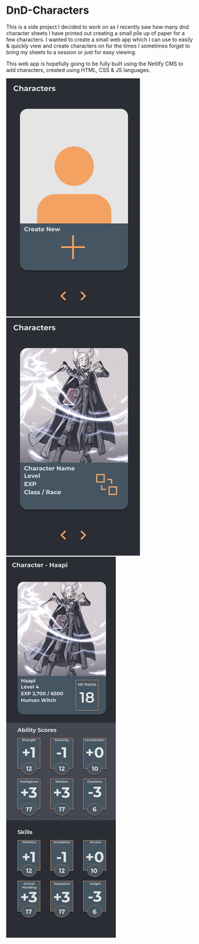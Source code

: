 ﻿# DnD-Characters
This is a side project I decided to work on as I recently saw how many dnd character sheets I have printed out creating a small pile up of paper for a few characters. I wanted to create a small web app which I can use to easily & quickly view and create characters on for the times I sometimes forget to bring my sheets to a session or just for easy viewing.

This web app is hopefully going to be fully built using the Netlify CMS to add characters, created using HTML, CSS & JS languages. 

<p float="left">
  <img src="https://github.com/DavidChurch97/DnD-Characters/blob/main/Planning/Landing%20-%20Mobile.png" alt="Landing page"/>
  <img src="https://github.com/DavidChurch97/DnD-Characters/blob/main/Planning/Landing%202%20-%20Mobile.png" alt="Character Page"/>
  <img src="https://github.com/DavidChurch97/DnD-Characters/blob/main/Planning/Character%20Sheet%20-%20Mobile.png" alt="Character Page"/> 
</p>
